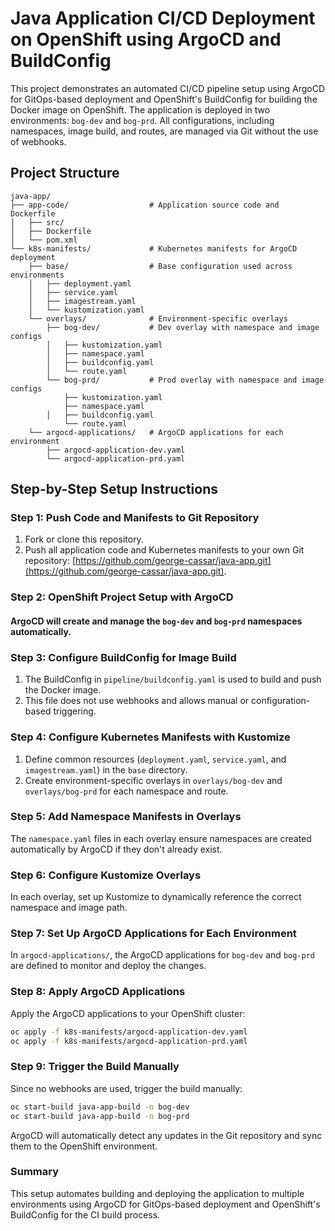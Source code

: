 
# Java Application CI/CD Deployment on OpenShift using ArgoCD and BuildConfig

This project demonstrates an automated CI/CD pipeline setup using ArgoCD for GitOps-based deployment and OpenShift's BuildConfig for building the Docker image on OpenShift. The application is deployed in two environments: `bog-dev` and `bog-prd`. All configurations, including namespaces, image build, and routes, are managed via Git without the use of webhooks.

## Project Structure

```
java-app/
├── app-code/                  # Application source code and Dockerfile
│   ├── src/
│   ├── Dockerfile
│   └── pom.xml
└── k8s-manifests/             # Kubernetes manifests for ArgoCD deployment
    ├── base/                  # Base configuration used across environments
    │   ├── deployment.yaml
    │   ├── service.yaml
    │   ├── imagestream.yaml
    │   └── kustomization.yaml
    └── overlays/              # Environment-specific overlays
        ├── bog-dev/           # Dev overlay with namespace and image configs
        │   ├── kustomization.yaml
        │   ├── namespace.yaml
        │   ├── buildconfig.yaml
        │   └── route.yaml
        └── bog-prd/           # Prod overlay with namespace and image configs
            ├── kustomization.yaml
            ├── namespace.yaml
        │   ├── buildconfig.yaml
            └── route.yaml
    └── argocd-applications/   # ArgoCD applications for each environment
        ├── argocd-application-dev.yaml
        └── argocd-application-prd.yaml
```

## Step-by-Step Setup Instructions

### Step 1: Push Code and Manifests to Git Repository

1. Fork or clone this repository.
2. Push all application code and Kubernetes manifests to your own Git repository: [https://github.com/george-cassar/java-app.git](https://github.com/george-cassar/java-app.git).

### Step 2: OpenShift Project Setup with ArgoCD

#### ArgoCD will create and manage the `bog-dev` and `bog-prd` namespaces automatically.

### Step 3: Configure BuildConfig for Image Build

1. The BuildConfig in `pipeline/buildconfig.yaml` is used to build and push the Docker image.
2. This file does not use webhooks and allows manual or configuration-based triggering.

### Step 4: Configure Kubernetes Manifests with Kustomize

1. Define common resources (`deployment.yaml`, `service.yaml`, and `imagestream.yaml`) in the `base` directory.
2. Create environment-specific overlays in `overlays/bog-dev` and `overlays/bog-prd` for each namespace and route.

### Step 5: Add Namespace Manifests in Overlays

The `namespace.yaml` files in each overlay ensure namespaces are created automatically by ArgoCD if they don't already exist.

### Step 6: Configure Kustomize Overlays

In each overlay, set up Kustomize to dynamically reference the correct namespace and image path.

### Step 7: Set Up ArgoCD Applications for Each Environment

In `argocd-applications/`, the ArgoCD applications for `bog-dev` and `bog-prd` are defined to monitor and deploy the changes.

### Step 8: Apply ArgoCD Applications

Apply the ArgoCD applications to your OpenShift cluster:

```bash
oc apply -f k8s-manifests/argocd-application-dev.yaml
oc apply -f k8s-manifests/argocd-application-prd.yaml
```

### Step 9: Trigger the Build Manually

Since no webhooks are used, trigger the build manually:

```bash
oc start-build java-app-build -n bog-dev
oc start-build java-app-build -n bog-prd
```

ArgoCD will automatically detect any updates in the Git repository and sync them to the OpenShift environment.

### Summary

This setup automates building and deploying the application to multiple environments using ArgoCD for GitOps-based deployment and OpenShift's BuildConfig for the CI build process.
